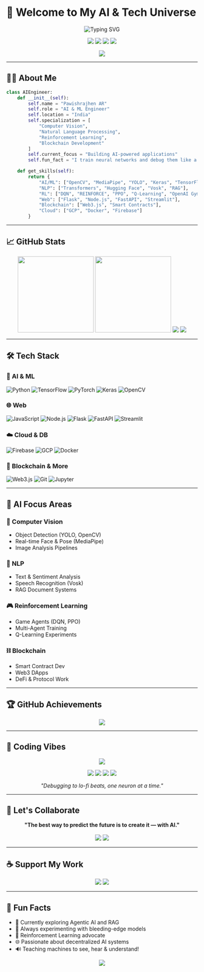 # 🚀 Welcome to My AI & Tech Universe

<div align="center">

  <!-- Typing animation -->

  <img src="https://readme-typing-svg.demolab.com/?lines=AI+%26+ML+Engineer;Computer+Vision+Specialist;Full-Stack+Developer;Blockchain+Enthusiast;Always+Building+Something+Cool&font=Fira%20Code&center=true&width=450&height=50&duration=4000&pause=1000" alt="Typing SVG" />

  <!-- Social links -->

  <p>
    <a href="https://github.com/PawishrajhenAR"><img src="https://img.shields.io/badge/GitHub-100000?style=for-the-badge&logo=github&logoColor=white"/></a>
    <a href="https://linkedin.com/in/pawish6364/"><img src="https://img.shields.io/badge/LinkedIn-0077B5?style=for-the-badge&logo=linkedin&logoColor=white"/></a>
    <a href="https://www.instagram.com/ipawish/"><img src="https://img.shields.io/badge/Instagram-E4405F?style=for-the-badge&logo=instagram&logoColor=white"/></a>
    <a href="mailto:pawishrajhen@gmail.com"><img src="https://img.shields.io/badge/Email-D14836?style=for-the-badge&logo=gmail&logoColor=white"/></a>
  </p>

  <!-- Views -->

  <img src="https://komarev.com/ghpvc/?username=PawishrajhenAR&style=for-the-badge&color=brightgreen"/>
</div>

---

## 👨‍💻 About Me

```python
class AIEngineer:
    def __init__(self):
        self.name = "Pawishrajhen AR"
        self.role = "AI & ML Engineer"
        self.location = "India"
        self.specialization = [
            "Computer Vision",
            "Natural Language Processing",
            "Reinforcement Learning",
            "Blockchain Development"
        ]
        self.current_focus = "Building AI-powered applications"
        self.fun_fact = "I train neural networks and debug them like a detective! 🕵️‍♂️"

    def get_skills(self):
        return {
            "AI/ML": ["OpenCV", "MediaPipe", "YOLO", "Keras", "TensorFlow", "PyTorch"],
            "NLP": ["Transformers", "Hugging Face", "Vosk", "RAG"],
            "RL": ["DQN", "REINFORCE", "PPO", "Q-Learning", "OpenAI Gym"],
            "Web": ["Flask", "Node.js", "FastAPI", "Streamlit"],
            "Blockchain": ["Web3.js", "Smart Contracts"],
            "Cloud": ["GCP", "Docker", "Firebase"]
        }
```

---

## 📈 GitHub Stats

<div align="center">
  <img height="200em" src="https://github-readme-stats.vercel.app/api?username=PawishrajhenAR&show_icons=true&theme=tokyonight&count_private=true&hide_border=true"/>
  <img height="200em" src="https://github-readme-stats.vercel.app/api/top-langs/?username=PawishrajhenAR&layout=compact&langs_count=10&theme=tokyonight&hide_border=true"/>
  <img src="https://github-readme-streak-stats.herokuapp.com/?user=PawishrajhenAR&theme=tokyonight&hide_border=true"/>
  <img src="https://github-readme-stats.vercel.app/api/wakatime?username=PawishrajhenAR&theme=tokyonight&hide_border=true"/>
</div>

---

## 🛠️ Tech Stack

### 🤖 AI & ML

![Python](https://img.shields.io/badge/Python-3776AB?style=for-the-badge\&logo=python\&logoColor=white)
![TensorFlow](https://img.shields.io/badge/TensorFlow-FF6F00?style=for-the-badge\&logo=tensorflow\&logoColor=white)
![PyTorch](https://img.shields.io/badge/PyTorch-EE4C2C?style=for-the-badge\&logo=pytorch\&logoColor=white)
![Keras](https://img.shields.io/badge/Keras-D00000?style=for-the-badge\&logo=keras\&logoColor=white)
![OpenCV](https://img.shields.io/badge/OpenCV-27338e?style=for-the-badge\&logo=opencv\&logoColor=white)

### 🌐 Web

![JavaScript](https://img.shields.io/badge/JavaScript-F7DF1E?style=for-the-badge\&logo=javascript\&logoColor=black)
![Node.js](https://img.shields.io/badge/Node.js-43853D?style=for-the-badge\&logo=node.js\&logoColor=white)
![Flask](https://img.shields.io/badge/Flask-000000?style=for-the-badge\&logo=flask\&logoColor=white)
![FastAPI](https://img.shields.io/badge/FastAPI-005571?style=for-the-badge\&logo=fastapi\&logoColor=white)
![Streamlit](https://img.shields.io/badge/Streamlit-FF4B4B?style=for-the-badge\&logo=streamlit\&logoColor=white)

### ☁️ Cloud & DB

![Firebase](https://img.shields.io/badge/Firebase-FFCA28?style=for-the-badge\&logo=firebase\&logoColor=black)
![GCP](https://img.shields.io/badge/Google%20Cloud-4285F4?style=for-the-badge\&logo=google-cloud\&logoColor=white)
![Docker](https://img.shields.io/badge/Docker-2496ED?style=for-the-badge\&logo=docker\&logoColor=white)

### 🔗 Blockchain & More

![Web3.js](https://img.shields.io/badge/Web3.js-F16822?style=for-the-badge\&logo=web3.js\&logoColor=white)
![Git](https://img.shields.io/badge/Git-F05032?style=for-the-badge\&logo=git\&logoColor=white)
![Jupyter](https://img.shields.io/badge/Jupyter-F37626?style=for-the-badge\&logo=jupyter\&logoColor=white)

---

## 🔬 AI Focus Areas

### 📸 Computer Vision

* Object Detection (YOLO, OpenCV)
* Real-time Face & Pose (MediaPipe)
* Image Analysis Pipelines

### 🧠 NLP

* Text & Sentiment Analysis
* Speech Recognition (Vosk)
* RAG Document Systems

### 🎮 Reinforcement Learning

* Game Agents (DQN, PPO)
* Multi-Agent Training
* Q-Learning Experiments

### ⛓️ Blockchain

* Smart Contract Dev
* Web3 DApps
* DeFi & Protocol Work

---

## 🏆 GitHub Achievements

<div align="center">
  <img src="https://github-profile-trophy.vercel.app/?username=PawishrajhenAR&theme=algolia&no-frame=true&no-bg=true&margin-w=4&column=7"/>
</div>

---

## 🎵 Coding Vibes

<div align="center">
  <a href="https://open.spotify.com"><img src="https://img.shields.io/badge/Spotify-1ED760?style=for-the-badge&logo=spotify&logoColor=white"/></a>
  <p>
    <img src="https://img.shields.io/badge/🎧_Lo--fi_Hip_Hop-FF6B6B?style=flat-square&labelColor=1ED760&color=white"/>
    <img src="https://img.shields.io/badge/🎵_Electronic_Focus-4ECDC4?style=flat-square&labelColor=1ED760&color=white"/>
    <img src="https://img.shields.io/badge/🎼_Coding_Beats-45B7D1?style=flat-square&labelColor=1ED760&color=white"/>
    <img src="https://img.shields.io/badge/🎹_Ambient_Chill-96CEB4?style=flat-square&labelColor=1ED760&color=white"/>
  </p>
  <i>"Debugging to lo-fi beats, one neuron at a time."</i>
</div>

---

## 💬 Let's Collaborate

<div align="center">
  <b>"The best way to predict the future is to create it — with AI."</b>
  <br/><br/>
  <a href="mailto:pawishrajhen@gmail.com"><img src="https://img.shields.io/badge/Email-D14836?style=for-the-badge&logo=gmail&logoColor=white"/></a>
  <a href="https://linkedin.com/in/pawish6364/"><img src="https://img.shields.io/badge/LinkedIn-0077B5?style=for-the-badge&logo=linkedin&logoColor=white"/></a>
</div>

---

## ☕ Support My Work

<div align="center">
  <a href="https://buymeacoffee.com/pawishrajhen"><img src="https://img.shields.io/badge/Buy%20Me%20a%20Coffee-ffdd00?style=for-the-badge&logo=buy-me-a-coffee&logoColor=black"/></a>
  <a href="https://github.com/sponsors/PawishrajhenAR"><img src="https://img.shields.io/badge/Sponsor-30363D?style=for-the-badge&logo=GitHub-Sponsors&logoColor=white"/></a>
</div>

---

## 🌟 Fun Facts

* 🎯 Currently exploring Agentic AI and RAG
* 🧪 Always experimenting with bleeding-edge models
* 🧵 Reinforcement Learning advocate
* 🌐 Passionate about decentralized AI systems
* 🔊 Teaching machines to see, hear & understand!

<div align="center">
  <img src="https://capsule-render.vercel.app/api?type=waving&color=gradient&height=100&section=footer&animation=fadeIn&fontColor=58a6ff"/>
</div>
